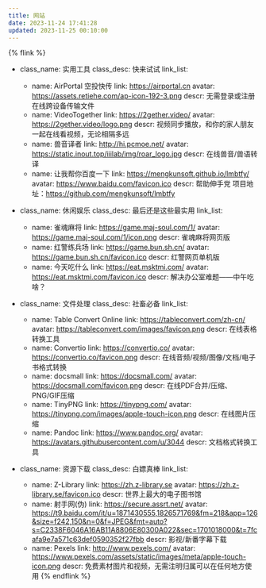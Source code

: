 ```yaml
---
title: 网站
date: 2023-11-24 17:41:28
updated: 2023-11-25 00:10:00
---
```

{% flink %}
- class_name: 实用工具
  class_desc: 快来试试
  link_list:
    - name: AirPortal 空投快传
      link: https://airportal.cn
      avatar: https://assets.retiehe.com/ap-icon-192-3.png
      descr: 无需登录或注册在线跨设备传输文件
    - name: VideoTogether 
      link: https://2gether.video/
      avatar: https://2gether.video/logo.png
      descr: 视频同步播放，和你的家人朋友一起在线看视频，无论相隔多远
    - name: 兽音译者
      link: http://hi.pcmoe.net/
      avatar: https://static.inout.top/iiilab/img/roar_logo.jpg
      descr: 在线兽音/兽语转译
    - name: 让我帮你百度一下
      link: https://mengkunsoft.github.io/lmbtfy/
      avatar: https://www.baidu.com/favicon.ico
      descr: 帮助伸手党 项目地址：https://github.com/mengkunsoft/lmbtfy

- class_name: 休闲娱乐
  class_desc: 最后还是这些最实用
  link_list:
    - name: 雀魂麻将
      link: https://game.maj-soul.com/1/
      avatar: https://game.maj-soul.com/1/icon.png
      descr: 雀魂麻将网页版
    - name: 红警练兵场
      link: https://game.bun.sh.cn/
      avatar: https://game.bun.sh.cn/favicon.ico
      descr: 红警网页单机版
    - name: 今天吃什么
      link: https://eat.msktmi.com/
      avatar: https://eat.msktmi.com/favicon.ico
      descr:  解决办公室难题——中午吃啥？
      
- class_name: 文件处理
  class_desc: 社畜必备
  link_list:
    - name: Table Convert Online
      link: https://tableconvert.com/zh-cn/
      avatar: https://tableconvert.com/images/favicon.png
      descr: 在线表格转换工具
    - name: Convertio
      link: https://convertio.co/
      avatar: https://convertio.co/favicon.png
      descr: 在线音频/视频/图像/文档/电子书格式转换
    - name: docsmall
      link: https://docsmall.com/
      avatar: https://docsmall.com/favicon.png
      descr: 在线PDF合并/压缩、PNG/GIF压缩
    - name: TinyPNG 
      link: https://tinypng.com/
      avatar: https://tinypng.com/images/apple-touch-icon.png
      descr: 在线图片压缩
    - name: Pandoc
      link: https://www.pandoc.org/
      avatar: https://avatars.githubusercontent.com/u/3044
      descr: 文档格式转换工具
      
- class_name: 资源下载
  class_desc: 白嫖真棒
  link_list:
    - name: Z-Library
      link: https://zh.z-library.se
      avatar: https://zh.z-library.se/favicon.ico
      descr: 世界上最大的电子图书馆
    - name: 射手网(伪)
      link: https://secure.assrt.net/
      avatar: https://t9.baidu.com/it/u=1871430555,1826571769&fm=218&app=126&size=f242,150&n=0&f=JPEG&fmt=auto?s=C2338F6046A16AB11A8806E80300A022&sec=1701018000&t=7fcafa9e7a571c63def0590352f27fbb
      descr: 影视/新番字幕下载
    - name: Pexels
      link: http://www.pexels.com/
      avatar: https://www.pexels.com/assets/static/images/meta/apple-touch-icon.png
      descr:  免费素材图片和视频，无需注明归属可以在任何地方使用
{% endflink %}
